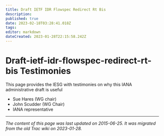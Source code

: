 ```yaml
---
title: Draft IETF IDR Flowspec Redirect Rt Bis
description: 
published: true
date: 2023-02-18T03:28:41.018Z
tags: 
editor: markdown
dateCreated: 2023-01-28T22:15:58.242Z
---
```


# Draft-ietf-idr-flowspec-redirect-rt-bis Testimonies 
This page provides the IESG with testimonies on why this IANA administrative draft is useful

- Sue Hares (WG chair)
- John Scudder (WG Chair)
- IANA representative
&nbsp;
&nbsp;
&nbsp;

---

*The content of this page was last updated on 2015-06-25. It was migrated from the old Trac wiki on 2023-01-28.*